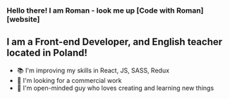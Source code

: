 ### Hello there! I am Roman - look me up [Code with Roman][website]

## I am a Front-end Developer, and English teacher located in Poland!
- 📚 I'm improving my skills in React, JS, SASS, Redux
- 🔎 I'm looking for a commercial work
- 🎨 I'm open-minded guy who loves creating and learning new things 